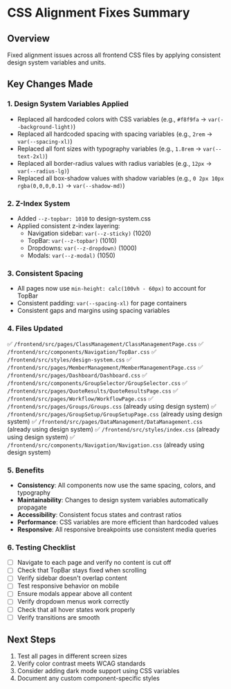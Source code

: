 # CSS Alignment Fixes Summary

## Overview
Fixed alignment issues across all frontend CSS files by applying consistent design system variables and units.

## Key Changes Made

### 1. **Design System Variables Applied**
- Replaced all hardcoded colors with CSS variables (e.g., `#f8f9fa` → `var(--background-light)`)
- Replaced all hardcoded spacing with spacing variables (e.g., `2rem` → `var(--spacing-xl)`)
- Replaced all font sizes with typography variables (e.g., `1.8rem` → `var(--text-2xl)`)
- Replaced all border-radius values with radius variables (e.g., `12px` → `var(--radius-lg)`)
- Replaced all box-shadow values with shadow variables (e.g., `0 2px 10px rgba(0,0,0,0.1)` → `var(--shadow-md)`)

### 2. **Z-Index System**
- Added `--z-topbar: 1010` to design-system.css
- Applied consistent z-index layering:
  - Navigation sidebar: `var(--z-sticky)` (1020)
  - TopBar: `var(--z-topbar)` (1010)
  - Dropdowns: `var(--z-dropdown)` (1000)
  - Modals: `var(--z-modal)` (1050)

### 3. **Consistent Spacing**
- All pages now use `min-height: calc(100vh - 60px)` to account for TopBar
- Consistent padding: `var(--spacing-xl)` for page containers
- Consistent gaps and margins using spacing variables

### 4. **Files Updated**
✅ `/frontend/src/pages/ClassManagement/ClassManagementPage.css`
✅ `/frontend/src/components/Navigation/TopBar.css`
✅ `/frontend/src/styles/design-system.css`
✅ `/frontend/src/pages/MemberManagement/MemberManagementPage.css`
✅ `/frontend/src/pages/Dashboard/Dashboard.css`
✅ `/frontend/src/components/GroupSelector/GroupSelector.css`
✅ `/frontend/src/pages/QuoteResults/QuoteResultsPage.css`
✅ `/frontend/src/pages/Workflow/WorkflowPage.css`
✅ `/frontend/src/pages/Groups/Groups.css` (already using design system)
✅ `/frontend/src/pages/GroupSetup/GroupSetupPage.css` (already using design system)
✅ `/frontend/src/pages/DataManagement/DataManagement.css` (already using design system)
✅ `/frontend/src/styles/index.css` (already using design system)
✅ `/frontend/src/components/Navigation/Navigation.css` (already using design system)

### 5. **Benefits**
- **Consistency**: All components now use the same spacing, colors, and typography
- **Maintainability**: Changes to design system variables automatically propagate
- **Accessibility**: Consistent focus states and contrast ratios
- **Performance**: CSS variables are more efficient than hardcoded values
- **Responsive**: All responsive breakpoints use consistent media queries

### 6. **Testing Checklist**
- [ ] Navigate to each page and verify no content is cut off
- [ ] Check that TopBar stays fixed when scrolling
- [ ] Verify sidebar doesn't overlap content
- [ ] Test responsive behavior on mobile
- [ ] Ensure modals appear above all content
- [ ] Verify dropdown menus work correctly
- [ ] Check that all hover states work properly
- [ ] Verify transitions are smooth

## Next Steps
1. Test all pages in different screen sizes
2. Verify color contrast meets WCAG standards
3. Consider adding dark mode support using CSS variables
4. Document any custom component-specific styles